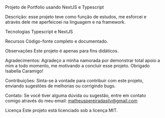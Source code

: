 Projeto de Portfolio usando NextJS e Typescript

Descrição: esse projeto teve como função de estudos, me esforcei e através dele me aperfeicoei na linguagem e na framework.

Tecnologias Typescript e NextJS

Recursos Código-fonte completo e documentado.


Observações Este projeto é apenas para fins didáticos.

Agradecimentos: Agradeço a minha namorada por demonstrar total apoio a mim a todo momento, me motivando a concluir esse projeto. Obrigado Isabella Caramigo!

Contribuições: Sinta-se à vontade para contribuir com este projeto, enviando sugestões de melhorias ou corrigindo bugs.

Contato: Se você tiver alguma dúvida ou sugestão, entre em contato comigo através do meu email: matheuspereiradasilv@gmail.com

Licença Este projeto está licenciado sob a licença MIT.
